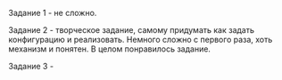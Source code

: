 Задание 1 - не сложно.

Задание 2 - творческое задание, самому придумать как задать конфигурацию и реализовать. Немного сложно с первого раза, хоть механизм и понятен. В целом понравилось задание.

Задание 3 - 